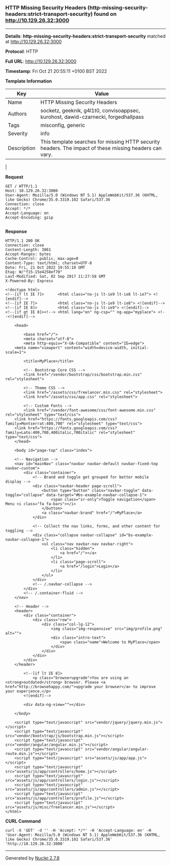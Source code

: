 ### HTTP Missing Security Headers (http-missing-security-headers:strict-transport-security) found on http://10.129.26.32:3000
---
**Details**: **http-missing-security-headers:strict-transport-security**  matched at http://10.129.26.32:3000

**Protocol**: HTTP

**Full URL**: http://10.129.26.32:3000

**Timestamp**: Fri Oct 21 20:55:11 +0100 BST 2022

**Template Information**

| Key | Value |
|---|---|
| Name | HTTP Missing Security Headers |
| Authors | socketz, geeknik, g4l1t0, convisoappsec, kurohost, dawid-czarnecki, forgedhallpass |
| Tags | misconfig, generic |
| Severity | info |
| Description | This template searches for missing HTTP security headers. The impact of these missing headers can vary.
 |

**Request**
```http
GET / HTTP/1.1
Host: 10.129.26.32:3000
User-Agent: Mozilla/5.0 (Windows NT 5.1) AppleWebKit/537.36 (KHTML, like Gecko) Chrome/35.0.3319.102 Safari/537.36
Connection: close
Accept: */*
Accept-Language: en
Accept-Encoding: gzip


```

**Response**
```http
HTTP/1.1 200 OK
Connection: close
Content-Length: 3861
Accept-Ranges: bytes
Cache-Control: public, max-age=0
Content-Type: text/html; charset=UTF-8
Date: Fri, 21 Oct 2022 19:55:10 GMT
Etag: W/"f15-15e4258ef70"
Last-Modified: Sat, 02 Sep 2017 11:27:58 GMT
X-Powered-By: Express

<!doctype html>
<!--[if lt IE 7]>      <html class="no-js lt-ie9 lt-ie8 lt-ie7"> <![endif]-->
<!--[if IE 7]>         <html class="no-js lt-ie9 lt-ie8"> <![endif]-->
<!--[if IE 8]>         <html class="no-js lt-ie9"> <![endif]-->
<!--[if gt IE 8]><!--> <html lang="en" ng-csp="" ng-app="myplace"> <!--<![endif]-->

	<head>

		<base href="/">
		<meta charset="utf-8">
		<meta http-equiv="X-UA-Compatible" content="IE=edge">
    <meta name="viewport" content="width=device-width, initial-scale=1">

		<title>MyPlace</title>

		<!-- Bootstrap Core CSS -->
		<link href="/vendor/bootstrap/css/bootstrap.min.css" rel="stylesheet">

		<!-- Theme CSS -->
		<link href="/assets/css/freelancer.min.css" rel="stylesheet">
		<link href="/assets/css/app.css" rel="stylesheet">

		<!-- Custom Fonts -->
		<link href="/vendor/font-awesome/css/font-awesome.min.css" rel="stylesheet" type="text/css">
    <link href="https://fonts.googleapis.com/css?family=Montserrat:400,700" rel="stylesheet" type="text/css">
    <link href="https://fonts.googleapis.com/css?family=Lato:400,700,400italic,700italic" rel="stylesheet" type="text/css">
	</head>

	<body id="page-top" class="index">

    <!-- Navigation -->
    <nav id="mainNav" class="navbar navbar-default navbar-fixed-top navbar-custom">
        <div class="container">
            <!-- Brand and toggle get grouped for better mobile display -->
            <div class="navbar-header page-scroll">
                <button type="button" class="navbar-toggle" data-toggle="collapse" data-target="#bs-example-navbar-collapse-1">
                    <span class="sr-only">Toggle navigation</span> Menu <i class="fa fa-bars"></i>
                </button>
                <a class="navbar-brand" href="/">MyPlace</a>
            </div>

            <!-- Collect the nav links, forms, and other content for toggling -->
            <div class="collapse navbar-collapse" id="bs-example-navbar-collapse-1">
                <ul class="nav navbar-nav navbar-right">
                    <li class="hidden">
                        <a href="/"></a>
                    </li>
                    <li class="page-scroll">
                        <a href="/login">Login</a>
                    </li>
                </ul>
            </div>
            <!-- /.navbar-collapse -->
        </div>
        <!-- /.container-fluid -->
    </nav>

    <!-- Header -->
    <header>
        <div class="container">
            <div class="row">
                <div class="col-lg-12">
                    <img class="img-responsive" src="img/profile.png" alt="">
                    <div class="intro-text">
                        <span class="name">Welcome to MyPlace</span>
                    </div>
                </div>
            </div>
        </div>
    </header>

		<!--[if lt IE 8]>
		    <p class="browserupgrade">You are using an <strong>outdated</strong> browser. Please <a href="http://browsehappy.com/">upgrade your browser</a> to improve your experience.</p>
		<![endif]-->

		<div data-ng-view=""></div>

	</body>

	<script type="text/javascript" src="vendor/jquery/jquery.min.js"></script>
	<script type="text/javascript" src="vendor/bootstrap/js/bootstrap.min.js"></script>
	<script type="text/javascript" src="vendor/angular/angular.min.js"></script>
	<script type="text/javascript" src="vendor/angular/angular-route.min.js"></script>
	<script type="text/javascript" src="assets/js/app/app.js"></script>
	<script type="text/javascript" src="assets/js/app/controllers/home.js"></script>
	<script type="text/javascript" src="assets/js/app/controllers/login.js"></script>
	<script type="text/javascript" src="assets/js/app/controllers/admin.js"></script>
	<script type="text/javascript" src="assets/js/app/controllers/profile.js"></script>
	<script type="text/javascript" src="assets/js/misc/freelancer.min.js"></script>
</html>

```


**CURL Command**
```
curl -X 'GET' -d '' -H 'Accept: */*' -H 'Accept-Language: en' -H 'User-Agent: Mozilla/5.0 (Windows NT 5.1) AppleWebKit/537.36 (KHTML, like Gecko) Chrome/35.0.3319.102 Safari/537.36' 'http://10.129.26.32:3000'
```
---
Generated by [Nuclei 2.7.8](https://github.com/projectdiscovery/nuclei)